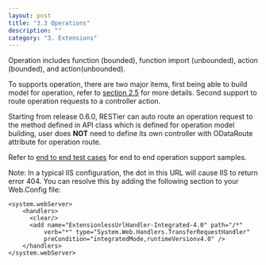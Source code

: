 ```yaml
---
layout: post
title: "3.3 Operations"
description: ""
category: "3. Extensions"
---
```


Operation includes function (bounded), function import (unbounded), action (bounded), and action(unbounded). 

To supports operation, there are two major items, first being able to build model for operation, refer to [section 2.5](http://odata.github.io/RESTier/#02-05-Model-building-0-5-0) for more details. Second support to route operation requests to a controller action.

Starting from release 0.6.0, RESTier can auto route an operation request to the method defined in API class which is defined for operation model building, user does **NOT** need to define its own controller with ODataRoute attribute for operation route.

Refer to [end to end test cases](https://github.com/OData/RESTier/blob/master/test/ODataEndToEnd/Microsoft.OData.Service.Sample.Tests/UrlConventionsTests.cs) for end to end operation support samples.

Note: In a typical IIS configuration, the dot in this URL will cause IIS to return error 404. You can resolve this by adding the following section to your Web.Config file:

	<system.webServer>
	    <handlers>
	      <clear/>
	      <add name="ExtensionlessUrlHandler-Integrated-4.0" path="/*" 
	          verb="*" type="System.Web.Handlers.TransferRequestHandler" 
	          preCondition="integratedMode,runtimeVersionv4.0" />
	    </handlers>
	</system.webServer>  